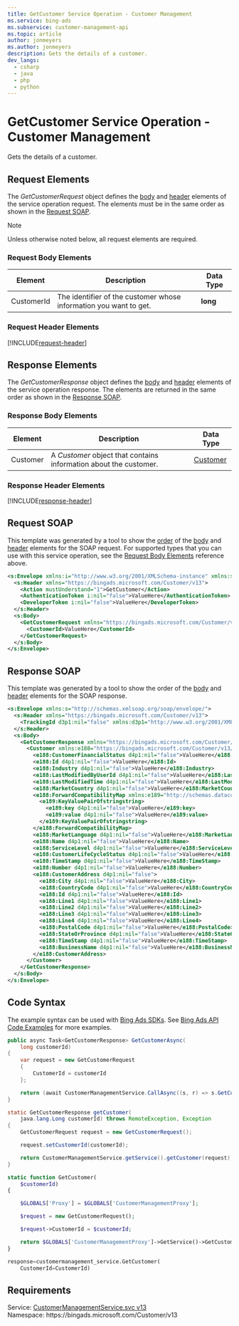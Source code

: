 ```yaml
---
title: GetCustomer Service Operation - Customer Management
ms.service: bing-ads
ms.subservice: customer-management-api
ms.topic: article
author: jonmeyers
ms.author: jonmeyers
description: Gets the details of a customer.
dev_langs: 
  - csharp
  - java
  - php
  - python
---
```

# GetCustomer Service Operation - Customer Management
Gets the details of a customer.

## <a name="request"></a>Request Elements
The *GetCustomerRequest* object defines the [body](#request-body) and [header](#request-header) elements of the service operation request. The elements must be in the same order as shown in the [Request SOAP](#request-soap). 

> [!NOTE]
> Unless otherwise noted below, all request elements are required.

### <a name="request-body"></a>Request Body Elements

|Element|Description|Data Type|
|-----------|---------------|-------------|
|<a name="customerid"></a>CustomerId|The identifier of the customer whose information you want to get.|**long**|

### <a name="request-header"></a>Request Header Elements
[!INCLUDE[request-header](./includes/request-header.md)]

## <a name="response"></a>Response Elements
The *GetCustomerResponse* object defines the [body](#response-body) and [header](#response-header) elements of the service operation response. The elements are returned in the same order as shown in the [Response SOAP](#response-soap).

### <a name="response-body"></a>Response Body Elements

|Element|Description|Data Type|
|-----------|---------------|-------------|
|<a name="customer"></a>Customer|A *Customer* object that contains information about the customer.|[Customer](customer.md)|

### <a name="response-header"></a>Response Header Elements
[!INCLUDE[response-header](./includes/response-header.md)]

## <a name="request-soap"></a>Request SOAP
This template was generated by a tool to show the [order](../guides/services-protocol.md#element-order) of the [body](#request-body) and [header](#request-header) elements for the SOAP request. For supported types that you can use with this service operation, see the [Request Body Elements](#request-body) reference above.

```xml
<s:Envelope xmlns:i="http://www.w3.org/2001/XMLSchema-instance" xmlns:s="http://schemas.xmlsoap.org/soap/envelope/">
  <s:Header xmlns="https://bingads.microsoft.com/Customer/v13">
    <Action mustUnderstand="1">GetCustomer</Action>
    <AuthenticationToken i:nil="false">ValueHere</AuthenticationToken>
    <DeveloperToken i:nil="false">ValueHere</DeveloperToken>
  </s:Header>
  <s:Body>
    <GetCustomerRequest xmlns="https://bingads.microsoft.com/Customer/v13">
      <CustomerId>ValueHere</CustomerId>
    </GetCustomerRequest>
  </s:Body>
</s:Envelope>
```

## <a name="response-soap"></a>Response SOAP
This template was generated by a tool to show the order of the [body](#response-body) and [header](#response-header) elements for the SOAP response.

```xml
<s:Envelope xmlns:s="http://schemas.xmlsoap.org/soap/envelope/">
  <s:Header xmlns="https://bingads.microsoft.com/Customer/v13">
    <TrackingId d3p1:nil="false" xmlns:d3p1="http://www.w3.org/2001/XMLSchema-instance">ValueHere</TrackingId>
  </s:Header>
  <s:Body>
    <GetCustomerResponse xmlns="https://bingads.microsoft.com/Customer/v13">
      <Customer xmlns:e188="https://bingads.microsoft.com/Customer/v13/Entities" d4p1:nil="false" xmlns:d4p1="http://www.w3.org/2001/XMLSchema-instance">
        <e188:CustomerFinancialStatus d4p1:nil="false">ValueHere</e188:CustomerFinancialStatus>
        <e188:Id d4p1:nil="false">ValueHere</e188:Id>
        <e188:Industry d4p1:nil="false">ValueHere</e188:Industry>
        <e188:LastModifiedByUserId d4p1:nil="false">ValueHere</e188:LastModifiedByUserId>
        <e188:LastModifiedTime d4p1:nil="false">ValueHere</e188:LastModifiedTime>
        <e188:MarketCountry d4p1:nil="false">ValueHere</e188:MarketCountry>
        <e188:ForwardCompatibilityMap xmlns:e189="http://schemas.datacontract.org/2004/07/System.Collections.Generic" d4p1:nil="false">
          <e189:KeyValuePairOfstringstring>
            <e189:key d4p1:nil="false">ValueHere</e189:key>
            <e189:value d4p1:nil="false">ValueHere</e189:value>
          </e189:KeyValuePairOfstringstring>
        </e188:ForwardCompatibilityMap>
        <e188:MarketLanguage d4p1:nil="false">ValueHere</e188:MarketLanguage>
        <e188:Name d4p1:nil="false">ValueHere</e188:Name>
        <e188:ServiceLevel d4p1:nil="false">ValueHere</e188:ServiceLevel>
        <e188:CustomerLifeCycleStatus d4p1:nil="false">ValueHere</e188:CustomerLifeCycleStatus>
        <e188:TimeStamp d4p1:nil="false">ValueHere</e188:TimeStamp>
        <e188:Number d4p1:nil="false">ValueHere</e188:Number>
        <e188:CustomerAddress d4p1:nil="false">
          <e188:City d4p1:nil="false">ValueHere</e188:City>
          <e188:CountryCode d4p1:nil="false">ValueHere</e188:CountryCode>
          <e188:Id d4p1:nil="false">ValueHere</e188:Id>
          <e188:Line1 d4p1:nil="false">ValueHere</e188:Line1>
          <e188:Line2 d4p1:nil="false">ValueHere</e188:Line2>
          <e188:Line3 d4p1:nil="false">ValueHere</e188:Line3>
          <e188:Line4 d4p1:nil="false">ValueHere</e188:Line4>
          <e188:PostalCode d4p1:nil="false">ValueHere</e188:PostalCode>
          <e188:StateOrProvince d4p1:nil="false">ValueHere</e188:StateOrProvince>
          <e188:TimeStamp d4p1:nil="false">ValueHere</e188:TimeStamp>
          <e188:BusinessName d4p1:nil="false">ValueHere</e188:BusinessName>
        </e188:CustomerAddress>
      </Customer>
    </GetCustomerResponse>
  </s:Body>
</s:Envelope>
```

## <a name="example"></a>Code Syntax
The example syntax can be used with [Bing Ads SDKs](../guides/client-libraries.md). See [Bing Ads API Code Examples](../guides/code-examples.md) for more examples.
```csharp
public async Task<GetCustomerResponse> GetCustomerAsync(
	long customerId)
{
	var request = new GetCustomerRequest
	{
		CustomerId = customerId
	};

	return (await CustomerManagementService.CallAsync((s, r) => s.GetCustomerAsync(r), request));
}
```
```java
static GetCustomerResponse getCustomer(
	java.lang.Long customerId) throws RemoteException, Exception
{
	GetCustomerRequest request = new GetCustomerRequest();

	request.setCustomerId(customerId);

	return CustomerManagementService.getService().getCustomer(request);
}
```
```php
static function GetCustomer(
	$customerId)
{

	$GLOBALS['Proxy'] = $GLOBALS['CustomerManagementProxy'];

	$request = new GetCustomerRequest();

	$request->CustomerId = $customerId;

	return $GLOBALS['CustomerManagementProxy']->GetService()->GetCustomer($request);
}
```
```python
response=customermanagement_service.GetCustomer(
	CustomerId=CustomerId)
```

## Requirements
Service: [CustomerManagementService.svc v13](https://clientcenter.api.bingads.microsoft.com/Api/CustomerManagement/v13/CustomerManagementService.svc)  
Namespace: https\://bingads.microsoft.com/Customer/v13  


